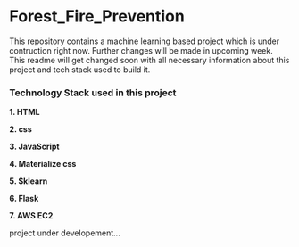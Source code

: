 # Forest_Fire_Prevention

This repository contains a machine learning based project which is under contruction right now.
Further changes will be made in upcoming week.
This readme will get changed soon with all necessary information about this project and tech stack used to build it.

### Technology Stack used in this project

<b>1. HTML</b>

<b>2. css</b>

<b>3. JavaScript</b>

<b>4. Materialize css</b>

<b>5. Sklearn</b>

<b>6. Flask</b>

<b>7. AWS EC2</b>

project under developement...

